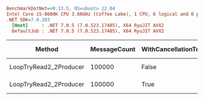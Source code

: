 ``` ini

BenchmarkDotNet=v0.13.5, OS=ubuntu 22.04
Intel Core i5-8600K CPU 3.60GHz (Coffee Lake), 1 CPU, 6 logical and 6 physical cores
.NET SDK=7.0.203
  [Host]     : .NET 7.0.5 (7.0.523.17405), X64 RyuJIT AVX2
  DefaultJob : .NET 7.0.5 (7.0.523.17405), X64 RyuJIT AVX2


```
|                 Method | MessageCount | WithCancellationToken | Mean [ms] | Error [ms] | StdDev [ms] |      Gen0 |      Gen1 |     Gen2 | Allocated [B] |
|----------------------- |------------- |---------------------- |----------:|-----------:|------------:|----------:|----------:|---------:|--------------:|
| LoopTryRead2_2Producer |       100000 |                 False |  12.28 ms |   0.198 ms |    0.220 ms | 1265.6250 | 1000.0000 | 546.8750 |     6518853 B |
| LoopTryRead2_2Producer |       100000 |                  True |  12.94 ms |   0.255 ms |    0.602 ms | 1125.0000 |  843.7500 | 546.8750 |     6250709 B |
